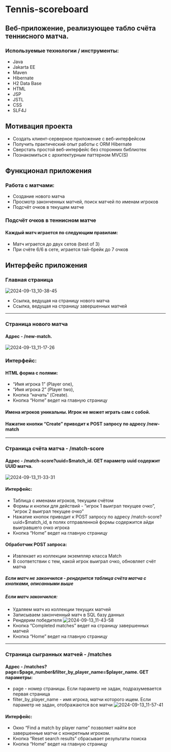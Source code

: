 # Tennis-scoreboard
## Веб-приложение, реализующее табло счёта теннисного матча.
### Используемые технологии / инструменты:
- Java
- Jakarta EE
- Maven
- Hibernate
- H2 Data Base
- HTML
- JSP
- JSTL
- CSS
- SLF4J
## Мотивация проекта
- Создать клиент-серверное приложение с веб-интерфейсом
- Получить практический опыт работы с ORM Hibernate
- Сверстать простой веб-интерфейс без сторонних библиотек
- Познакомиться с архитектурным паттерном MVC(S)
## Функционал приложения
### Работа с матчами:
- Создание нового матча
- Просмотр законченных матчей, поиск матчей по именам игроков
- Подсчёт очков в текущем матче
### Подсчёт очков в теннисном матче
#### Каждый матч играется по следующим правилам:
- Матч играется до двух сетов (best of 3)
- При счёте 6/6 в сете, играется тай-брейк до 7 очков
## Интерфейс приложения 
### Главная страница 
![2024-09-13_10-38-45](https://github.com/user-attachments/assets/64ef8402-c663-44f7-a5d5-78fc66305923)
- Ссылка, ведущая на страницу нового матча
- Ссылка, ведущая на страницу завершенных матчей
_____
### Страница нового матча 
#### Адрес - /new-match.
  ![2024-09-13_11-17-26](https://github.com/user-attachments/assets/a130e43b-e3bb-40ff-b83f-85f38a426641)
### Интерфейс:
#### HTML форма с полями:
- “Имя игрока 1” (Player one),
-  “Имя игрока 2” (Player two),
-  Кнопка “начать” (Create).
-  Кнопка “Home” ведет на главную страницу
#### Имена игроков уникальны. Игрок не может играть сам с собой.
#### Нажатие кнопки “Create” приводит к POST запросу по адресу /new-match
_______
### Страница счёта матча - /match-score
#### Адрес - /match-score?uuid=$match_id. GET параметр uuid содержит UUID матча.
![2024-09-13_11-33-31](https://github.com/user-attachments/assets/6bf2f84c-b352-482c-8f8b-477b80a7e627)
#### Интерфейс:
- Таблица с именами игроков, текущим счётом
- Формы и кнопки для действий - “игрок 1 выиграл текущее очко”, “игрок 2 выиграл текущее очко”
- Нажатие кнопок приводит к POST запросу по адресу /match-score?uuid=$match_id, в полях отправленной формы содержится айди выигравшего очко игрока
- Кнопка “Home” ведет на главную страницу
#### Обработчик POST запроса:
- Извлекает из коллекции экземпляр класса Match
- В соответствии с тем, какой игрок выиграл очко, обновляет счёт матча
##### Если матч не закончился - рендерится таблица счёта матча с кнопками, описанными выше
##### Если матч закончился:
- Удаляем матч из коллекции текущих матчей
- Записываем законченный матч в SQL базу данных
- Рендерим победителя
  ![2024-09-13_11-43-58](https://github.com/user-attachments/assets/bc8558cd-508f-48ce-b35d-c916c3978052)
- Кнопка “Completed matches” ведет на страницу завершенных матчей
- Кнопка “Home” ведет на главную страницу
___________
 ### Страница сыгранных матчей - /matches
 #### Адрес - /matches?page=$page_number&filter_by_player_name=$player_name. GET параметры:
- page - номер страницы. Если параметр не задан, подразумевается первая страница
- filter_by_player_name - имя игрока, матчи которого ищем. Если параметр не задан, отображаются все матчи
  ![2024-09-13_11-57-41](https://github.com/user-attachments/assets/fc04d601-7eca-49bf-b8fc-ce007c4d3c5f)
#### Интерфейс:
- Окно “Find a match by player name” позволяет найти все завершенные матчи с конкретным игроком.
- Кнопка “Reset search results” сбрасывает результаты поиска
- Кнопка “Home” ведет на главную страницу

